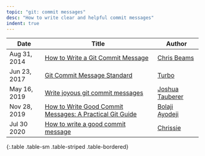 ```yaml
---
topic: "git: commit messages"
desc: "How to write clear and helpful commit messages"
indent: true
---
```


| Date | Title | Author |
|------|-------|--------|
| Aug 31, 2014 | [How to Write a Git Commit Message](http://chris.beams.io/posts/git-commit/) | [Chris Beams](http://chris.beams.io) |
| Jun 23, 2017 | [Git Commit Message Standard](https://gist.github.com/turbo/efb8d57c145e00dc38907f9526b60f17) | [Turbo](https://gist.github.com/turbo) | 
| May 16, 2019| [Write joyous git commit messages](https://medium.com/@joshuatauberer/write-joyous-git-commit-messages-2f98891114c4) | [Joshua Tauberer](https://medium.com/@joshuatauberer) |
| Nov 28, 2019 |  [How to Write Good Commit Messages: A Practical Git Guide](https://www.freecodecamp.org/news/writing-good-commit-messages-a-practical-guide) | [Bolaji Ayodeji](https://www.freecodecamp.org/news/author/bolajiayodeji/) |  
| Jul 30 2020 | [How to write a good commit message](https://dev.to/chrissiemhrk/git-commit-message-5e21) | [Chrissie](https://dev.to/chrissiemhrk) |
{:.table .table-sm .table-striped .table-bordered}


